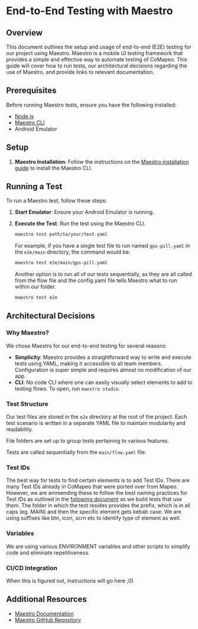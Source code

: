 # End-to-End Testing with Maestro

## Overview

This document outlines the setup and usage of end-to-end (E2E) testing for our project using Maestro. Maestro is a mobile UI testing framework that provides a simple and effective way to automate testing of CoMapeo. This guide will cover how to run tests, our architectural decisions regarding the use of Maestro, and provide links to relevant documentation.

## Prerequisites

Before running Maestro tests, ensure you have the following installed:

- [Node.js](https://nodejs.org/)
- [Maestro CLI](https://maestro.mobile.dev/getting-started/installation)
- Android Emulator

## Setup

1. **Maestro Installation**: Follow the instructions on the [Maestro installation guide](https://maestro.mobile.dev/getting-started/installation) to install the Maestro CLI.

## Running a Test

To run a Maestro test, follow these steps:

1. **Start Emulator**: Ensure your Android Emulator is running.

2. **Execute the Test**: Run the test using the Maestro CLI.

   ```sh
   maestro test path/to/your/test.yaml
   ```

   For example, if you have a single test file to run named `gps-pill.yaml` in the `e2e/main` directory, the command would be:

   ```sh
   maestro test e2e/main/gps-pill.yaml
   ```

   Another option is to run all of our tests sequentially, as they are all called from the flow file and the config.yaml file tells Maestro what to run within our folder.

   ```sh
   maestro test e2e
   ```

## Architectural Decisions

### Why Maestro?

We chose Maestro for our end-to-end testing for several reasons:

- **Simplicity**: Maestro provides a straightforward way to write and execute tests using YAML, making it accessible to all team members. Configuration is super simple and requires almost no modification of our app.
- **CLI**: No code CLI where one can easily visually select elements to add to testing flows. To open, run `maestro studio`.

### Test Structure

Our test files are stored in the `e2e` directory at the root of the project. Each test scenario is written in a separate YAML file to maintain modularity and readability.

File folders are set up to group tests pertaining to various features.

Tests are called sequentially from the `main/flow.yaml` file.

### Test IDs

The best way for tests to find certain elements is to add Test IDs. There are many Test IDs already in CoMapeo that were ported over from Mapeo. However, we are ammending these to follow the best naming practices for Test IDs as outlined in the [following document](https://wix.github.io/Detox/docs/guide/test-id#test-id-naming---best-practices) as we build tests that use them. The folder in which the test resides provides the prefix, which is in all caps (eg. MAIN) and then the specific element gets kebab case. We are using suffixes like btn, icon, scrn etc to identify type of element as well.

### Variables

We are using various ENVIRONMENT variables and other scripts to simplify code and eliminate repetitiveness.

### CI/CD Integration

When this is figured out, instructions will go here ;0)

## Additional Resources

- [Maestro Documentation](https://maestro.mobile.dev/docs/)
- [Maestro GitHub Repository](https://github.com/mobile-dev-inc/maestro)
